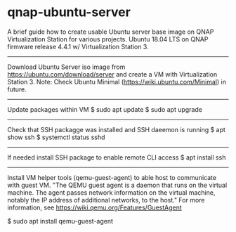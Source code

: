 # qnap-ubuntu-server
A brief guide how to create usable Ubuntu server base image on QNAP Virtualization Station for various projects.
Ubuntu 18.04 LTS on QNAP firmware release 4.4.1 w/ Virtualization Station 3.

---
Download Ubuntu Server iso image from https://ubuntu.com/download/server and create a VM with Virtualization Station 3.
Note: Check Ubuntu Minimal (https://wiki.ubuntu.com/Minimal) in future. 

---
Update packages within VM
$ sudo apt update
$ sudo apt upgrade

---
Check that SSH packagge was installed and SSH daeemon is running
$ apt show ssh
$ systemctl status sshd

---
If needed install SSH package to enable remote CLI access 
$ apt install ssh

---
Install VM helper tools (qemu-guest-agent) to able host to communicate with guest VM.
"The QEMU guest agent is a daemon that runs on the virtual machine. The agent passes network information on the virtual machine, notably the IP address of additional networks, to the host."
For more information, see https://wiki.qemu.org/Features/GuestAgent

$ sudo apt install qemu-guest-agent
